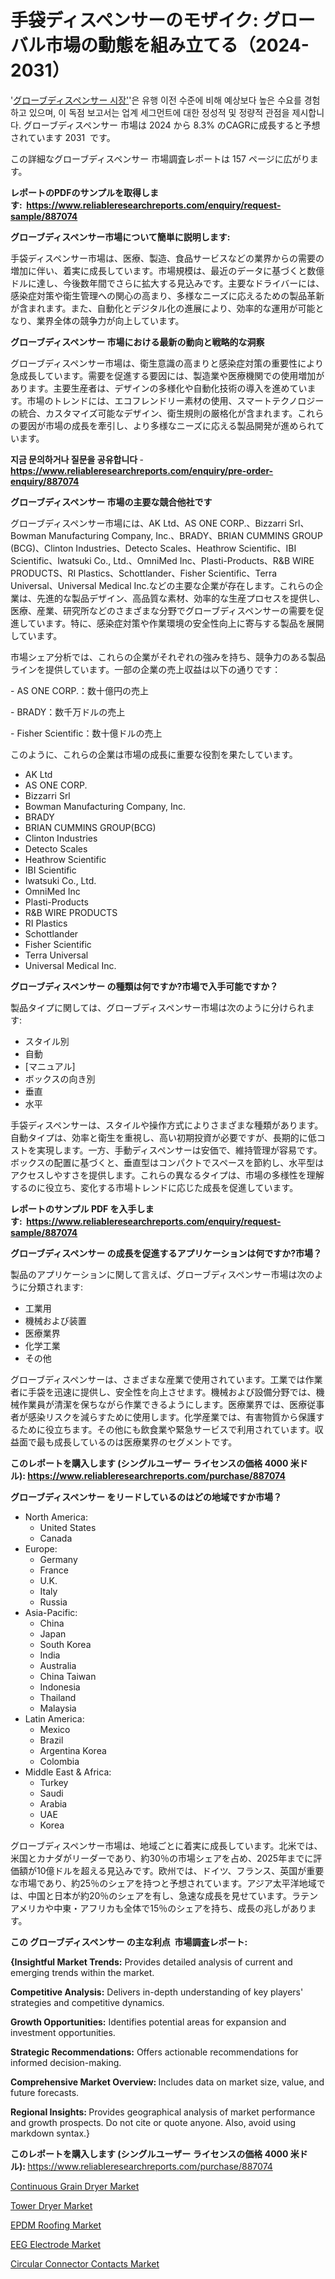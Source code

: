 <p><h1>手袋ディスペンサーのモザイク: グローバル市場の動態を組み立てる（2024-2031）</h1></p><p>'<a href="https://www.reliableresearchreports.com/glove-dispensers-r887074?utm_campaign=110&utm_medium=36&utm_source=Github&utm_content=ia&utm_term=23102024&utm_id=glove-dispensers">グローブディスペンサー 시장'</a>'은 유행 이전 수준에 비해 예상보다 높은 수요를 경험하고 있으며, 이 독점 보고서는 업계 세그먼트에 대한 정성적 및 정량적 관점을 제시합니다. グローブディスペンサー 市場は 2024 から 8.3% のCAGRに成長すると予想されています 2031&nbsp; です。</p>
<p>この詳細なグローブディスペンサー 市場調査レポートは 157 ページに広がります。</p>
<p><strong>レポートのPDFのサンプルを取得します</strong><strong>:&nbsp;&nbsp;<a href="https://www.reliableresearchreports.com/enquiry/request-sample/887074?utm_campaign=110&utm_medium=36&utm_source=Github&utm_content=ia&utm_term=23102024&utm_id=glove-dispensers">https://www.reliableresearchreports.com/enquiry/request-sample/887074</a></strong></p>
<p><strong>グローブディスペンサー市場について簡単に説明します:</strong></p>
<p><p>手袋ディスペンサー市場は、医療、製造、食品サービスなどの業界からの需要の増加に伴い、着実に成長しています。市場規模は、最近のデータに基づくと数億ドルに達し、今後数年間でさらに拡大する見込みです。主要なドライバーには、感染症対策や衛生管理への関心の高まり、多様なニーズに応えるための製品革新が含まれます。また、自動化とデジタル化の進展により、効率的な運用が可能となり、業界全体の競争力が向上しています。</p></p>
<p><strong>グローブディスペンサー 市場における最新の動向と戦略的な洞察</strong></p>
<p><p>グローブディスペンサー市場は、衛生意識の高まりと感染症対策の重要性により急成長しています。需要を促進する要因には、製造業や医療機関での使用増加があります。主要生産者は、デザインの多様化や自動化技術の導入を進めています。市場のトレンドには、エコフレンドリー素材の使用、スマートテクノロジーの統合、カスタマイズ可能なデザイン、衛生規則の厳格化が含まれます。これらの要因が市場の成長を牽引し、より多様なニーズに応える製品開発が進められています。</p></p>
<p><strong>지금 문의하거나 질문을 공유합니다</strong><strong>&nbsp;</strong>-<strong><a href="https://www.reliableresearchreports.com/enquiry/pre-order-enquiry/887074?utm_campaign=110&utm_medium=36&utm_source=Github&utm_content=ia&utm_term=23102024&utm_id=glove-dispensers">https://www.reliableresearchreports.com/enquiry/pre-order-enquiry/887074</a></strong></p>
<p><strong>グローブディスペンサー 市場の主要な競合他社です</strong></p>
<p><p>グローブディスペンサー市場には、AK Ltd、AS ONE CORP.、Bizzarri Srl、Bowman Manufacturing Company, Inc.、BRADY、BRIAN CUMMINS GROUP (BCG)、Clinton Industries、Detecto Scales、Heathrow Scientific、IBI Scientific、Iwatsuki Co., Ltd.、OmniMed Inc、Plasti-Products、R&B WIRE PRODUCTS、RI Plastics、Schottlander、Fisher Scientific、Terra Universal、Universal Medical Inc.などの主要な企業が存在します。これらの企業は、先進的な製品デザイン、高品質な素材、効率的な生産プロセスを提供し、医療、産業、研究所などのさまざまな分野でグローブディスペンサーの需要を促進しています。特に、感染症対策や作業環境の安全性向上に寄与する製品を展開しています。</p><p>市場シェア分析では、これらの企業がそれぞれの強みを持ち、競争力のある製品ラインを提供しています。一部の企業の売上収益は以下の通りです：</p><p>- AS ONE CORP.：数十億円の売上</p><p>- BRADY：数千万ドルの売上</p><p>- Fisher Scientific：数十億ドルの売上</p><p>このように、これらの企業は市場の成長に重要な役割を果たしています。</p></p>
<p><ul><li>AK Ltd</li><li>AS ONE CORP.</li><li>Bizzarri Srl</li><li>Bowman Manufacturing Company, Inc.</li><li>BRADY</li><li>BRIAN CUMMINS GROUP(BCG)</li><li>Clinton Industries</li><li>Detecto Scales</li><li>Heathrow Scientific</li><li>IBI Scientific</li><li>Iwatsuki Co., Ltd.</li><li>OmniMed Inc</li><li>Plasti-Products</li><li>R&B WIRE PRODUCTS</li><li>RI Plastics</li><li>Schottlander</li><li>Fisher Scientific</li><li>Terra Universal</li><li>Universal Medical Inc.</li></ul></p>
<p><strong>グローブディスペンサー の種類は何ですか?市場で入手可能ですか？</strong></p>
<p>製品タイプに関しては、グローブディスペンサー市場は次のように分けられます:</p>
<p><ul><li>スタイル別</li><li>自動</li><li>[マニュアル]</li><li>ボックスの向き別</li><li>垂直</li><li>水平</li></ul></p>
<p><p>手袋ディスペンサーは、スタイルや操作方式によりさまざまな種類があります。自動タイプは、効率と衛生を重視し、高い初期投資が必要ですが、長期的に低コストを実現します。一方、手動ディスペンサーは安価で、維持管理が容易です。ボックスの配置に基づくと、垂直型はコンパクトでスペースを節約し、水平型はアクセスしやすさを提供します。これらの異なるタイプは、市場の多様性を理解するのに役立ち、変化する市場トレンドに応じた成長を促進しています。</p></p>
<p><strong>レポートのサンプル PDF を入手します:&nbsp;</strong><strong>&nbsp;<a href="https://www.reliableresearchreports.com/enquiry/request-sample/887074?utm_campaign=110&utm_medium=36&utm_source=Github&utm_content=ia&utm_term=23102024&utm_id=glove-dispensers">https://www.reliableresearchreports.com/enquiry/request-sample/887074</a></strong></p>
<p><strong>グローブディスペンサー の成長を促進するアプリケーションは何ですか?市場？</strong></p>
<p>製品のアプリケーションに関して言えば、グローブディスペンサー市場は次のように分類されます:</p>
<p><ul><li>工業用</li><li>機械および装置</li><li>医療業界</li><li>化学工業</li><li>その他</li></ul></p>
<p><p>グローブディスペンサーは、さまざまな産業で使用されています。工業では作業者に手袋を迅速に提供し、安全性を向上させます。機械および設備分野では、機械作業員が清潔を保ちながら作業できるようにします。医療業界では、医療従事者が感染リスクを減らすために使用します。化学産業では、有害物質から保護するために役立ちます。その他にも飲食業や緊急サービスで利用されています。収益面で最も成長しているのは医療業界のセグメントです。</p></p>
<p><strong>このレポートを購入します (シングルユーザー ライセンスの価格 4000 米ドル):</strong><strong>&nbsp;<a href="https://www.reliableresearchreports.com/purchase/887074?utm_campaign=110&utm_medium=36&utm_source=Github&utm_content=ia&utm_term=23102024&utm_id=glove-dispensers">https://www.reliableresearchreports.com/purchase/887074</a></strong></p>
<p><strong>グローブディスペンサー をリードしているのはどの地域ですか市場？</strong></p>
<p><ul>
    <li>
        North America:
        <ul>
            <li>United States</li>
            <li>Canada</li>
        </ul>
    </li>
    <li>
        Europe:
        <ul>
            <li>Germany</li>
            <li>France</li>
            <li>U.K.</li>
            <li>Italy</li>
            <li>Russia</li>
        </ul>
    </li>
    <li>
        Asia-Pacific:
        <ul>
            <li>China</li>
            <li>Japan</li>
            <li>South Korea</li>
            <li>India</li>
            <li>Australia</li>
            <li>China Taiwan</li>
            <li>Indonesia</li>
            <li>Thailand</li>
            <li>Malaysia</li>
        </ul>
    </li>
    <li>
        Latin America:
        <ul>
            <li>Mexico</li>
            <li>Brazil</li>
            <li>Argentina Korea</li>
            <li>Colombia</li>
        </ul>
    </li>
    <li>
        Middle East & Africa:
        <ul>
            <li>Turkey</li>
            <li>Saudi</li>
            <li>Arabia</li>
            <li>UAE</li>
            <li>Korea</li>
        </ul>
    </li>
    </ul></p>
<p><p>グローブディスペンサー市場は、地域ごとに着実に成長しています。北米では、米国とカナダがリーダーであり、約30％の市場シェアを占め、2025年までに評価額が10億ドルを超える見込みです。欧州では、ドイツ、フランス、英国が重要な市場であり、約25％のシェアを持つと予想されています。アジア太平洋地域では、中国と日本が約20％のシェアを有し、急速な成長を見せています。ラテンアメリカや中東・アフリカも全体で15％のシェアを持ち、成長の兆しがあります。</p></p>
<p><strong>この グローブディスペンサー の主な利点&nbsp; 市場調査レポート:</strong></p>
<p><strong>{Insightful Market Trends:</strong> Provides detailed analysis of current and emerging trends within the market.</p>
<p><strong>Competitive Analysis:</strong> Delivers in-depth understanding of key players' strategies and competitive dynamics.</p>
<p><strong>Growth Opportunities:</strong> Identifies potential areas for expansion and investment opportunities.</p>
<p><strong>Strategic Recommendations:</strong> Offers actionable recommendations for informed decision-making.</p>
<p><strong>Comprehensive Market Overview: </strong>Includes data on market size, value, and future forecasts.</p>
<p><strong>Regional Insights: </strong>Provides geographical analysis of market performance and growth prospects. Do not cite or quote anyone. Also, avoid using markdown syntax.}</p>
<p><strong>このレポートを購入します (シングルユーザー ライセンスの価格 4000 米ドル):&nbsp;</strong><a href="https://www.reliableresearchreports.com/purchase/887074?utm_campaign=110&utm_medium=36&utm_source=Github&utm_content=ia&utm_term=23102024&utm_id=glove-dispensers">https://www.reliableresearchreports.com/purchase/887074</a></p>
<p><p><a href="https://issuu.com/reportprime-2/docs/continuous-grain-dryer-market-size-_0c045a71934ef6?utm_campaign=110&utm_medium=36&utm_source=Github&utm_content=ia&utm_term=23102024&utm_id=glove-dispensers">Continuous Grain Dryer Market</a></p><p><a href="https://issuu.com/reportprime-2/docs/tower-dryer-market-size-2030.pptx_b72ab0deda9d98?utm_campaign=110&utm_medium=36&utm_source=Github&utm_content=ia&utm_term=23102024&utm_id=glove-dispensers">Tower Dryer Market</a></p><p><a href="https://github.com/lambertr3e8v/Market-Research-Report-List-1/blob/main/epdm-roofing-market.md?utm_campaign=110&utm_medium=36&utm_source=Github&utm_content=ia&utm_term=23102024&utm_id=glove-dispensers">EPDM Roofing Market</a></p><p><a href="https://github.com/CarolynWatkins697/Market-Research-Report-List-1/blob/main/eeg-electrode-market.md?utm_campaign=110&utm_medium=36&utm_source=Github&utm_content=ia&utm_term=23102024&utm_id=glove-dispensers">EEG Electrode Market</a></p><p><a href="https://www.linkedin.com/pulse/strategic-roadmap-success-global-circular-connector-contacts-tv5tc?utm_campaign=110&utm_medium=36&utm_source=Github&utm_content=ia&utm_term=23102024&utm_id=glove-dispensers">Circular Connector Contacts Market</a></p></p>
<p>&nbsp;</p>